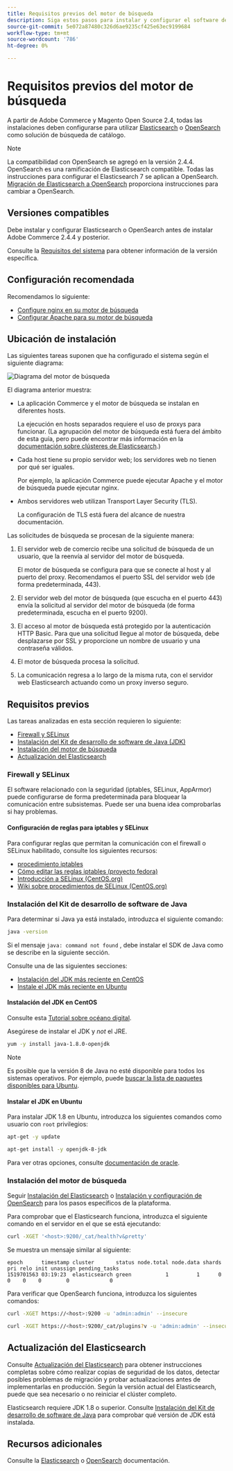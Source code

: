 ```yaml
---
title: Requisitos previos del motor de búsqueda
description: Siga estos pasos para instalar y configurar el software de motor de búsqueda admitido para las instalaciones locales de Adobe Commerce y Magento Open Source.
source-git-commit: 5e072a87480c326d6ae9235cf425e63ec9199684
workflow-type: tm+mt
source-wordcount: '786'
ht-degree: 0%

---
```



# Requisitos previos del motor de búsqueda

A partir de Adobe Commerce y Magento Open Source 2.4, todas las instalaciones deben configurarse para utilizar [Elasticsearch](https://www.elastic.co) o [OpenSearch](https://opensearch.org/) como solución de búsqueda de catálogo.

>[!NOTE]
>
>La compatibilidad con OpenSearch se agregó en la versión 2.4.4. OpenSearch es una ramificación de Elasticsearch compatible. Todas las instrucciones para configurar el Elasticsearch 7 se aplican a OpenSearch. [Migración de Elasticsearch a OpenSearch](../../../upgrade/prepare/opensearch-migration.md) proporciona instrucciones para cambiar a OpenSearch.

## Versiones compatibles

Debe instalar y configurar Elasticsearch o OpenSearch antes de instalar Adobe Commerce 2.4.4 y posterior.

Consulte la [Requisitos del sistema](../../system-requirements.md) para obtener información de la versión específica.

## Configuración recomendada

Recomendamos lo siguiente:

* [Configure nginx en su motor de búsqueda](configure-nginx.md)
* [Configurar Apache para su motor de búsqueda](configure-apache.md)

## Ubicación de instalación

Las siguientes tareas suponen que ha configurado el sistema según el siguiente diagrama:

![Diagrama del motor de búsqueda](../../../assets/installation/search-engine-config.svg)

El diagrama anterior muestra:

* La aplicación Commerce y el motor de búsqueda se instalan en diferentes hosts.

   La ejecución en hosts separados requiere el uso de proxys para funcionar. (La agrupación del motor de búsqueda está fuera del ámbito de esta guía, pero puede encontrar más información en la [documentación sobre clústeres de Elasticsearch](https://www.elastic.co/guide/en/elasticsearch/guide/current/distributed-cluster.html).)

* Cada host tiene su propio servidor web; los servidores web no tienen por qué ser iguales.

   Por ejemplo, la aplicación Commerce puede ejecutar Apache y el motor de búsqueda puede ejecutar nginx.

* Ambos servidores web utilizan Transport Layer Security (TLS).

   La configuración de TLS está fuera del alcance de nuestra documentación.

Las solicitudes de búsqueda se procesan de la siguiente manera:

1. El servidor web de comercio recibe una solicitud de búsqueda de un usuario, que la reenvía al servidor del motor de búsqueda.

   El motor de búsqueda se configura para que se conecte al host y al puerto del proxy. Recomendamos el puerto SSL del servidor web (de forma predeterminada, 443).

1. El servidor web del motor de búsqueda (que escucha en el puerto 443) envía la solicitud al servidor del motor de búsqueda (de forma predeterminada, escucha en el puerto 9200).

1. El acceso al motor de búsqueda está protegido por la autenticación HTTP Basic. Para que una solicitud llegue al motor de búsqueda, debe desplazarse por SSL *y* proporcione un nombre de usuario y una contraseña válidos.

1. El motor de búsqueda procesa la solicitud.

1. La comunicación regresa a lo largo de la misma ruta, con el servidor web Elasticsearch actuando como un proxy inverso seguro.

## Requisitos previos

Las tareas analizadas en esta sección requieren lo siguiente:

* [Firewall y SELinux](#firewall-and-selinux)
* [Instalación del Kit de desarrollo de software de Java (JDK)](#install-the-java-software-development-kit)
* [Instalación del motor de búsqueda](#install-the-search-engine)
* [Actualización del Elasticsearch](#upgrading-elasticsearch)

### Firewall y SELinux

El software relacionado con la seguridad (iptables, SELinux, AppArmor) puede configurarse de forma predeterminada para bloquear la comunicación entre subsistemas. Puede ser una buena idea comprobarlas si hay problemas.

#### Configuración de reglas para iptables y SELinux

Para configurar reglas que permitan la comunicación con el firewall o SELinux habilitado, consulte los siguientes recursos:

* [procedimiento iptables](https://help.ubuntu.com/community/IptablesHowTo)
* [Cómo editar las reglas iptables (proyecto fedora)](https://fedoraproject.org/wiki/How_to_edit_iptables_rules)
* [Introducción a SELinux (CentOS.org)](https://www.centos.org)
* [Wiki sobre procedimientos de SELinux (CentOS.org)](https://wiki.centos.org/HowTos/SELinux)

### Instalación del Kit de desarrollo de software de Java

Para determinar si Java ya está instalado, introduzca el siguiente comando:

```bash
java -version
```

Si el mensaje `java: command not found` , debe instalar el SDK de Java como se describe en la siguiente sección.

Consulte una de las siguientes secciones:

* [Instalación del JDK más reciente en CentOS](#install-the-jdk-on-centos)
* [Instale el JDK más reciente en Ubuntu](#install-the-jdk-on-ubuntu)

#### Instalación del JDK en CentOS

Consulte esta [Tutorial sobre océano digital](https://www.digitalocean.com/community/tutorials/how-to-install-java-on-centos-and-fedora#install-oracle-java-8).

Asegúrese de instalar el JDK y *not* el JRE.

```bash
yum -y install java-1.8.0-openjdk
```

>[!NOTE]
>
>Es posible que la versión 8 de Java no esté disponible para todos los sistemas operativos. Por ejemplo, puede [buscar la lista de paquetes disponibles para Ubuntu](https://packages.ubuntu.com/).

#### Instalar el JDK en Ubuntu

Para instalar JDK 1.8 en Ubuntu, introduzca los siguientes comandos como usuario con `root` privilegios:

```bash
apt-get -y update
```

```bash
apt-get install -y openjdk-8-jdk
```

Para ver otras opciones, consulte [documentación de oracle](https://docs.oracle.com/javase/8/docs/technotes/guides/install/install_overview.html).

### Instalación del motor de búsqueda

Seguir [Instalación del Elasticsearch](https://www.elastic.co/guide/en/elasticsearch/reference/current/install-elasticsearch.html) o [Instalación y configuración de OpenSearch](https://opensearch.org/docs/latest/opensearch/install/index/) para los pasos específicos de la plataforma.

Para comprobar que el Elasticsearch funciona, introduzca el siguiente comando en el servidor en el que se está ejecutando:

```bash
curl -XGET '<host>:9200/_cat/health?v&pretty'
```

Se muestra un mensaje similar al siguiente:

```terminal
epoch      timestamp cluster       status node.total node.data shards pri relo init unassign pending_tasks
1519701563 03:19:23  elasticsearch green           1         1      0   0    0    0        0             0
```

Para verificar que OpenSearch funciona, introduzca los siguientes comandos:

```bash
curl -XGET https://<host>:9200 -u 'admin:admin' --insecure
```

```bash
curl -XGET https://<host>:9200/_cat/plugins?v -u 'admin:admin' --insecure
```

## Actualización del Elasticsearch

Consulte [Actualización del Elasticsearch](https://www.elastic.co/guide/en/elasticsearch/reference/current/setup-upgrade.html) para obtener instrucciones completas sobre cómo realizar copias de seguridad de los datos, detectar posibles problemas de migración y probar actualizaciones antes de implementarlas en producción. Según la versión actual del Elasticsearch, puede que sea necesario o no reiniciar el clúster completo.

Elasticsearch requiere JDK 1.8 o superior. Consulte [Instalación del Kit de desarrollo de software de Java](#install-the-java-software-development-kit) para comprobar qué versión de JDK está instalada.

## Recursos adicionales

Consulte la [Elasticsearch](https://www.elastic.co/guide/en/elasticsearch/reference/current/index.html) o [OpenSearch](https://opensearch.org/docs/latest/) documentación.
